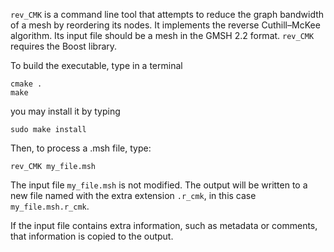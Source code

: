 `rev_CMK` is a command line tool that attempts to reduce the graph
bandwidth of a mesh by reordering its nodes. It implements the reverse
Cuthill–McKee algorithm. Its input file should be a mesh in the GMSH 2.2
format. `rev_CMK` requires the Boost library.

To build the executable, type in a terminal

```shell
cmake .
make
```

you may install it by typing

```shell
sudo make install
```

Then, to process a .msh file, type:

```shell
rev_CMK my_file.msh
```

The input file `my_file.msh` is not modified. The output will be written
to a new file named with the extra extension `.r_cmk`, in this case
`my_file.msh.r_cmk`.

If the input file contains extra information, such as metadata or
comments, that information is copied to the output.
